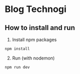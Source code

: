 # Blog Technogi

## How to install and run

1. Install npm packages
```
npm install
```

2. Run (with nodemon)
```
npm run dev
```
